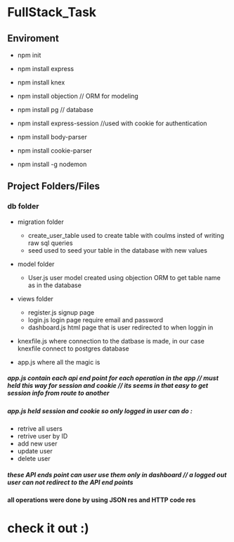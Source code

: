 # FullStack_Task
## Enviroment
* npm init

* npm install express

* npm install knex

* npm install objection // ORM for modeling

* npm install pg // database 

* npm install express-session //used with cookie for authentication

* npm install body-parser

* npm install cookie-parser

* npm install -g nodemon

## Project Folders/Files

### db folder
* migration folder
    * create_user_table  used to create table  with coulms insted of writing raw sql queries
    * seed  used to seed your table in the database with new values

* model folder
    * User.js   user model created using objection ORM to get table name as in the database

* views folder
    * register.js signup page 
    * login.js  login page require email and password
    * dashboard.js  html page that is user redirected to when loggin in

* knexfile.js  where connection to the datbase is made, in our case knexfile connect to postgres database

* app.js  where all the magic is 
##### app.js contain each api end point for each operation in the app // must held this way for session and cookie // its seems in that easy to get session info from route to another 
##### app.js held session and cookie so only logged in user can do :
* retrive all users 
* retrive user by ID 
* add new user 
* update user 
* delete user 
##### these API ends point can user use them only in dashboard // a logged out user can not redirect to the API end points
#### all operations were done by using JSON res and HTTP code res 

# check it out :)

